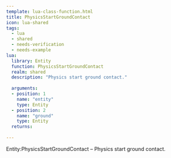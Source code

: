 ```yaml
---
template: lua-class-function.html
title: PhysicsStartGroundContact
icon: lua-shared
tags:
  - lua
  - shared
  - needs-verification
  - needs-example
lua:
  library: Entity
  function: PhysicsStartGroundContact
  realm: shared
  description: "Physics start ground contact."
  
  arguments:
  - position: 1
    name: "entity"
    type: Entity
  - position: 2
    name: "ground"
    type: Entity
  returns:
    
---
```


<div class="lua__search__keywords">
Entity:PhysicsStartGroundContact &#x2013; Physics start ground contact.
</div>
